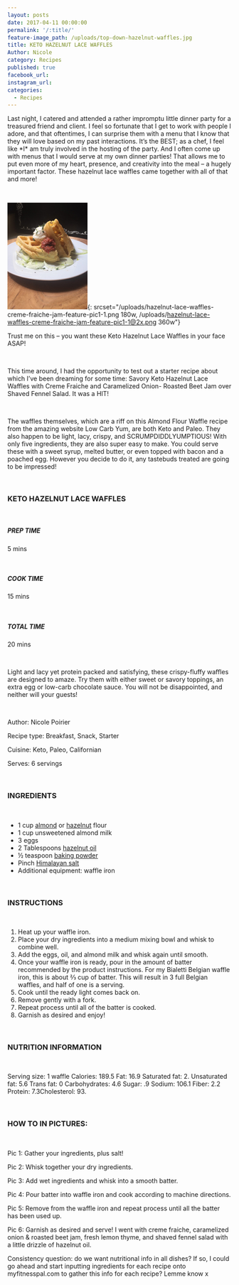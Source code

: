 ```yaml
---
layout: posts
date: 2017-04-11 00:00:00
permalink: '/:title/'
feature-image_path: /uploads/top-down-hazelnut-waffles.jpg
title: KETO HAZELNUT LACE WAFFLES
Author: Nicole
category: Recipes
published: true
facebook_url:
instagram_url:
categories:
  - Recipes
---
```


Last night, I catered and attended a rather impromptu little dinner party for a treasured friend and client. I feel so fortunate that I get to work with people I adore, and that oftentimes, I can surprise them with a menu that I know that they will love based on my past interactions. It’s the BEST; as a chef, I feel like \*I\* am truly involved in the hosting of the party. And I often come up with menus that I would serve at my own dinner parties! That allows me to put even more of my heart, presence, and creativity into the meal – a hugely important factor. These hazelnut lace waffles came together with all of that and more!

&nbsp;

![](/uploads/hazelnut-lace-waffles-creme-fraiche-jam-feature-pic1-1.png){: srcset="/uploads/hazelnut-lace-waffles-creme-fraiche-jam-feature-pic1-1.png 180w, /uploads/hazelnut-lace-waffles-creme-fraiche-jam-feature-pic1-1@2x.png 360w"}

Trust me on this – you want these Keto Hazelnut Lace Waffles in your face ASAP!

&nbsp;

This time around, I had the opportunity to test out a starter recipe about which I’ve been dreaming for some time: Savory Keto Hazelnut Lace Waffles with Creme Fraiche and Caramelized Onion- Roasted Beet Jam over Shaved Fennel Salad. It was a HIT!

&nbsp;

The waffles themselves, which are a riff on this Almond Flour Waffle recipe from the amazing website Low Carb Yum, are both Keto and Paleo. They also happen to be light, lacy, crispy, and SCRUMPDIDDLYUMPTIOUS! With only five ingredients, they are also super easy to make. You could serve these with a sweet syrup, melted butter, or even topped with bacon and a poached egg. However you decide to do it, any tastebuds treated are going to be impressed!

&nbsp;

### KETO HAZELNUT LACE WAFFLES

&nbsp;

##### PREP TIME

5 mins

&nbsp;

##### COOK TIME

15 mins

&nbsp;

##### TOTAL TIME

20 mins

&nbsp;

Light and lacy yet protein packed and satisfying, these crispy-fluffy waffles are designed to amaze. Try them with either sweet or savory toppings, an extra egg or low-carb chocolate sauce. You will not be disappointed, and neither will your guests!

&nbsp;

Author: Nicole Poirier

Recipe type: Breakfast, Snack, Starter

Cuisine: Keto, Paleo, Californian

Serves: 6 servings

&nbsp;

### INGREDIENTS

&nbsp;

* 1 cup [almond](https://www.amazon.com/gp/product/B00IDLV6OM/ref=as_li_tl?ie=UTF8&amp;camp=1789&amp;creative=9325&amp;creativeASIN=B00IDLV6OM&amp;linkCode=as2&amp;tag=bychefnicole-20&amp;linkId=c617e745b2b8835d050246ca1ce4d529) or [hazelnut](https://www.amazon.com/gp/product/B00MFC5EUC/ref=as_li_tl?ie=UTF8&amp;camp=1789&amp;creative=9325&amp;creativeASIN=B00MFC5EUC&amp;linkCode=as2&amp;tag=bychefnicole-20&amp;linkId=559b2e0270dd1280d43aec831d0bba70) flour
* 1 cup unsweetened almond milk
* 3 eggs
* 2 Tablespoons [hazelnut oil](https://www.amazon.com/gp/product/B0087G8TL6/ref=as_li_tl?ie=UTF8&amp;camp=1789&amp;creative=9325&amp;creativeASIN=B0087G8TL6&amp;linkCode=as2&amp;tag=bychefnicole-20&amp;linkId=40702a57b31e5eb245635499a2272a34)
* ½ teaspoon [baking powder](https://www.amazon.com/gp/product/B0094ENXU2/ref=as_li_tl?ie=UTF8&amp;camp=1789&amp;creative=9325&amp;creativeASIN=B0094ENXU2&amp;linkCode=as2&amp;tag=bychefnicole-20&amp;linkId=3196b97c0c9e18111c5a694009a1bd72)
* Pinch [Himalayan salt](https://www.amazon.com/gp/product/B071GRSDBN/ref=as_li_tl?ie=UTF8&amp;camp=1789&amp;creative=9325&amp;creativeASIN=B071GRSDBN&amp;linkCode=as2&amp;tag=bychefnicole-20&amp;linkId=32a5179deaacca60e5d74807642c3992)
* Additional equipment: waffle iron

&nbsp;

### INSTRUCTIONS

&nbsp;

1. Heat up your waffle iron.
2. Place your dry ingredients into a medium mixing bowl and whisk to combine well.
3. Add the eggs, oil, and almond milk and whisk again until smooth.
4. Once your waffle iron is ready, pour in the amount of batter recommended by the product instructions. For my Bialetti Belgian waffle iron, this is about ⅔ cup of batter. This will result in 3 full Belgian waffles, and half of one is a serving.
5. Cook until the ready light comes back on.
6. Remove gently with a fork.
7. Repeat process until all of the batter is cooked.
8. Garnish as desired and enjoy!

&nbsp;

### NUTRITION INFORMATION

&nbsp;

Serving size: 1 waffle Calories: 189.5 Fat: 16.9 Saturated fat: 2. Unsaturated fat: 5.6 Trans fat: 0 Carbohydrates: 4.6 Sugar: .9 Sodium: 106.1 Fiber: 2.2 Protein: 7.3Cholesterol: 93.

&nbsp;

### HOW TO IN PICTURES:

&nbsp;

Pic 1: Gather your ingredients, plus salt!

Pic 2: Whisk together your dry ingredients.

Pic 3: Add wet ingredients and whisk into a smooth batter.

Pic 4: Pour batter into waffle iron and cook according to machine directions.

Pic 5: Remove from the waffle iron and repeat process until all the batter has been used up.

Pic 6: Garnish as desired and serve! I went with creme fraiche, caramelized onion & roasted beet jam, fresh lemon thyme, and shaved fennel salad with a little drizzle of hazelnut oil.

Consistency question: do we want nutritional info in all dishes? If so, I could go ahead and start inputting ingredients for each recipe onto myfitnesspal.com to gather this info for each recipe? Lemme know x
